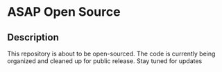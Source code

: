 # ASAP Open Source

## Description
This repository is about to be open-sourced. The code is currently being organized and cleaned up for public release. Stay tuned for updates
